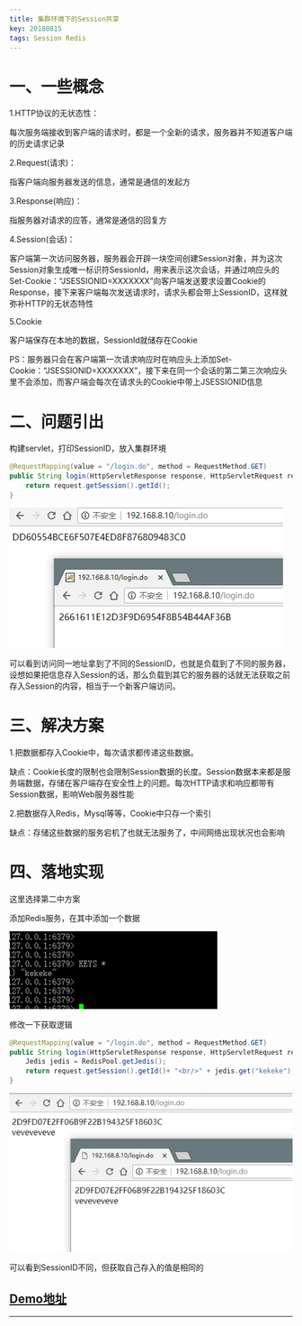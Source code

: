 ```yaml
---
title: 集群环境下的Session共享
key: 20180815
tags: Session Redis
---
```


# 一、一些概念

1.HTTP协议的无状态性：

每次服务端接收到客户端的请求时，都是一个全新的请求，服务器并不知道客户端的历史请求记录

2.Request(请求)：

指客户端向服务器发送的信息，通常是通信的发起方

3.Response(响应)：

指服务器对请求的应答，通常是通信的回复方

4.Session(会话)：

客户端第一次访问服务器，服务器会开辟一块空间创建Session对象，并为这次Session对象生成唯一标识符SessionId，用来表示这次会话，并通过响应头的Set-Cookie：“JSESSIONID=XXXXXXX”向客户端发送要求设置Cookie的Response，接下来客户端每次发送请求时，请求头都会带上SessionID，这样就弥补HTTP的无状态特性

5.Cookie

客户端保存在本地的数据，SessionId就储存在Cookie

PS：服务器只会在客户端第一次请求响应时在响应头上添加Set-Cookie：“JSESSIONID=XXXXXXX”，接下来在同一个会话的第二第三次响应头里不会添加，而客户端会每次在请求头的Cookie中带上JSESSIONID信息

<!--more-->

# 二、问题引出

构建servlet，打印SessionID，放入集群环境

```java
@RequestMapping(value = "/login.do", method = RequestMethod.GET)
public String login(HttpServletResponse response, HttpServletRequest request){
    return request.getSession().getId();
}
```

![img](/myres/20180816/20180815172858.png)

可以看到访问同一地址拿到了不同的SessionID，也就是负载到了不同的服务器，设想如果把信息存入Session的话，那么负载到其它的服务器的话就无法获取之前存入Session的内容，相当于一个新客户端访问。

# 三、解决方案

1.把数据都存入Cookie中，每次请求都传递这些数据。

缺点：Cookie长度的限制也会限制Session数据的长度。Session数据本来都是服务端数据，存储在客户端存在安全性上的问题。每次HTTP请求和响应都带有Session数据，影响Web服务器性能

2.把数据存入Redis，Mysql等等，Cookie中只存一个索引

缺点：存储这些数据的服务宕机了也就无法服务了，中间网络出现状况也会影响

# 四、落地实现

这里选择第二中方案

添加Redis服务，在其中添加一个数据

![img](/myres/20180816/20180815184913.png)

修改一下获取逻辑

```java
@RequestMapping(value = "/login.do", method = RequestMethod.GET)
public String login(HttpServletResponse response, HttpServletRequest request){
    Jedis jedis = RedisPool.getJedis();
    return request.getSession().getId()+ "<br/>" + jedis.get("kekeke");
}
```

![img](/myres/20180816/20180815185204.png)

可以看到SessionID不同，但获取自己存入的值是相同的

## [Demo地址](https://github.com/A175A174/Demo/tree/master/sessionshared)

---